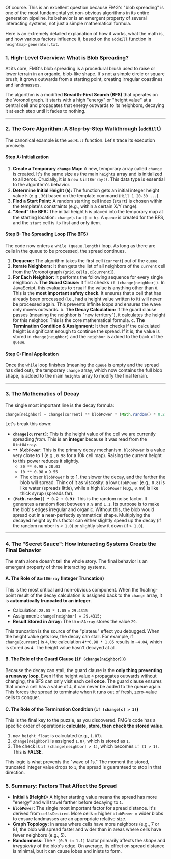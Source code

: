 Of course. This is an excellent question because FMG's "blob spreading" is one of the most fundamental yet non-obvious algorithms in its entire generation pipeline. Its behavior is an emergent property of several interacting systems, not just a simple mathematical formula.

Here is an extremely detailed explanation of how it works, what the math is, and how various factors influence it, based on the `addHill` function in `heightmap-generator.txt`.

### 1. High-Level Overview: What is Blob Spreading?

At its core, FMG's blob spreading is a procedural brush used to raise or lower terrain in an organic, blob-like shape. It's not a simple circle or square brush; it grows outwards from a starting point, creating irregular coastlines and landmasses.

The algorithm is a modified **Breadth-First Search (BFS)** that operates on the Voronoi graph. It starts with a high "energy" or "height value" at a central cell and propagates that energy outwards to its neighbors, decaying it at each step until it fades to nothing.

---

### 2. The Core Algorithm: A Step-by-Step Walkthrough (`addHill`)

The canonical example is the `addHill` function. Let's trace its execution precisely.

#### Step A: Initialization

1.  **Create a Temporary `change` Map:** A new, temporary array called `change` is created. It's the same size as the main `heights` array and is initialized to all zeros. Crucially, it is a `new Uint8Array()`. This data type is essential to the algorithm's behavior.
2.  **Determine Initial Height (`h`):** The function gets an initial integer height value `h` (e.g., `30`) based on the template command (`Hill 1 20-30 ...`).
3.  **Find a Start Point:** A random starting cell index (`start`) is chosen within the template's constraints (e.g., within a certain X/Y range).
4.  **"Seed" the BFS:** The initial height `h` is placed into the temporary map at the starting location: `change[start] = h;`. A `queue` is created for the BFS, and the `start` cell is its first and only item.

#### Step B: The Spreading Loop (The BFS)

The code now enters a `while (queue.length)` loop. As long as there are cells in the queue to be processed, the spread continues.

1.  **Dequeue:** The algorithm takes the first cell (`current`) out of the `queue`.
2.  **Iterate Neighbors:** It then gets the list of all neighbors of the `current` cell from the Voronoi graph (`grid.cells.c[current]`).
3.  **For Each Neighbor:** It performs the following sequence for every single neighbor:
    a. **The Guard Clause:** It first checks `if (change[neighbor])`. In JavaScript, this evaluates to `true` if the value is anything other than `0`. This is the **most important safety check**. It ensures that a cell that has already been processed (i.e., had a height value written to it) will never be processed again. This prevents infinite loops and ensures the wave only moves outwards.
    b. **The Decay Calculation:** If the guard clause passes (meaning the neighbor is "new territory"), it calculates the height for this neighbor. This is the core mathematical formula.
    c. **The Termination Condition & Assignment:** It then checks if the calculated height is significant enough to continue the spread. If it is, the value is stored in `change[neighbor]` and the `neighbor` is added to the back of the `queue`.

#### Step C: Final Application

Once the `while` loop finishes (meaning the `queue` is empty and the spread has died out), the temporary `change` array, which now contains the full blob shape, is added to the main `heights` array to modify the final terrain.

---

### 3. The Mathematics of Decay

The single most important line is the decay formula:

```javascript
change[neighbor] = change[current] ** blobPower * (Math.random() * 0.2 + 0.9);
```

Let's break this down:

*   **`change[current]`**: This is the height value of the cell we are currently spreading *from*. This is an **integer** because it was read from the `Uint8Array`.
*   **`** blobPower`**: This is the primary decay mechanism. `blobPower` is a value very close to 1 (e.g., `0.98` for a 10k cell map). Raising the current height to this power reduces it slightly.
    *   `30 ** 0.98` ≈ `28.03`
    *   `10 ** 0.98` ≈ `9.55`
    *   The closer `blobPower` is to 1, the slower the decay, and the farther the blob will spread. Think of it as viscosity: a low `blobPower` (e.g., `0.8`) is like water (spreads little), while a high `blobPower` (e.g., `0.99`) is like thick syrup (spreads far).
*   **`(Math.random() * 0.2 + 0.9)`**: This is the random noise factor. It generates a random float between `0.9` and `1.1`. Its purpose is to make the blob's edges irregular and organic. Without this, the blob would spread out in a near-perfectly symmetrical shape. Multiplying the decayed height by this factor can either slightly speed up the decay (if the random number is `< 1.0`) or slightly slow it down (if `> 1.0`).

---

### 4. The "Secret Sauce": How Interacting Systems Create the Final Behavior

The math alone doesn't tell the whole story. The final behavior is an emergent property of three interacting systems.

#### A. The Role of `Uint8Array` (Integer Truncation)

This is the most critical and non-obvious component. When the floating-point result of the decay calculation is assigned back to the `change` array, it is **automatically truncated to an integer**.

*   Calculation: `28.03 * 1.05` = `29.4315`
*   Assignment: `change[neighbor] = 29.4315;`
*   **Result Stored in Array:** The `Uint8Array` stores the value `29`.

This truncation is the source of the "plateau" effect you debugged. When the height value gets low, the decay can stall. For example, if `change[current]` is `4`, the calculation `4**0.98 * 1.05` results in `~4.04`, which is stored as `4`. The height value hasn't decayed at all.

#### B. The Role of the Guard Clause (`if (change[neighbor])`)

Because the decay can stall, the guard clause is the **only thing preventing a runaway loop**. Even if the height value `4` propagates outwards without changing, the BFS can only visit each cell **once**. The guard clause ensures that once a cell has a value of `4`, it can never be added to the queue again. This forces the spread to terminate when it runs out of fresh, zero-value cells to conquer.

#### C. The Role of the Termination Condition (`if (change[c] > 1)`)

This is the final key to the puzzle, as you discovered. FMG's code has a specific order of operations: **calculate, store, then check the stored value.**

1.  `new_height_float` is calculated (e.g., `1.87`).
2.  `change[neighbor]` is assigned `1.87`, which is stored as `1`.
3.  The check is `if (change[neighbor] > 1)`, which becomes `if (1 > 1)`. This is **FALSE**.

This logic is what prevents the "wave of 1s." The moment the stored, truncated integer value drops to `1`, the spread is guaranteed to stop in that direction.

### 5. Summary: Factors That Affect the Spread

*   **Initial `h` (Height):** A higher starting value means the spread has more "energy" and will travel farther before decaying to `1`.
*   **`blobPower`:** The single most important factor for spread distance. It's derived from `cellsDesired`. More cells = higher `blobPower` = wider blobs to ensure landmasses are an appropriate relative size.
*   **Graph Topology:** In areas where cells have more neighbors (e.g., 7 or 8), the blob will spread faster and wider than in areas where cells have fewer neighbors (e.g., 5).
*   **Randomness:** The `* (0.9 to 1.1)` factor primarily affects the *shape* and *irregularity* of the blob's edge. On average, its effect on spread distance is minimal, but it can cause lobes and inlets to form.

